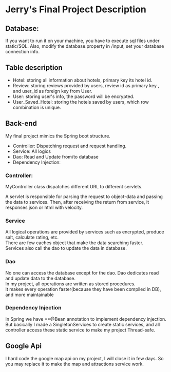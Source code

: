 # Jerry's Final Project Description

## Database:
If you want to run it on your machine, you have to execute sql files under static/SQL.
Also, modify the database.property in /input, set your database connection info.


## Table description
- Hotel: storing all information about hotels, primary key its hotel id.
- Review: storing reviews provided by users, review id as primary key , and user_id as foreign key from User.
- User: storing user's info, the password will be encrypted.
- User_Saved_Hotel: storing the hotels saved by users, which row combination is unique.


## Back-end
My final project mimics the Spring boot structure.
- Controller: Dispatching request and request handling.
- Service: All logics
- Dao: Read and Update from/to database
- Dependency Injection: 

### Controller:
MyController class dispatches different URL to different servlets.

A servlet is responsible for parsing the request to object-data and passing the data to services.
Then, after receiving the return from service, it responses json or html with velocity.

### Service
All logical operations are provided by services such as encrypted, produce salt, calculate rating, etc.  
There are few caches object that make the data searching faster.  
Services also call the dao to update the data in database.

### Dao
No one can access the database except for the dao. Dao dedicates read and update data to the database.  
In my project, all operations are wriiten as stored procedures.  
It makes every operation faster(because they have been compiled in DB), and more maintainable

### Dependency Injection
In Spring we have **@Bean annotation to implement dependency injection.
But basically I made a SingletonServices to create static services, and all controller access these static service to make my project Thread-safe.

## Google Api
I hard code the google map api on my project, I will close it in few days. So you may replace it to make the map and attractions service work.
